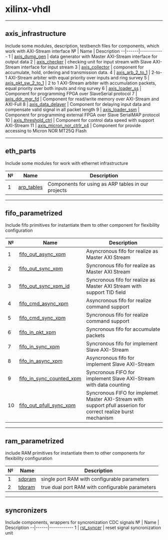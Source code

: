 # xilinx-vhdl

-------------

## axis_infrastructure

Include some modules, description, testbench files for components, which work with AXI-Stream interface
№ | Name | Description 
--|------|------------
1 | [axis_dump_gen](https://github.com/MasterPlayer/xilinx-vhdl/tree/master/axis_infrastructure/axis_dump_gen) | data generator with Master AXI-Stream interface for output data 
2 | [axis_checker](https://github.com/MasterPlayer/xilinx-vhdl/tree/master/axis_infrastructure/axis_checker) | checking unit for input stream with Slave AXI-Stream interface for input stream
3 | [axis_collector](https://github.com/MasterPlayer/xilinx-vhdl/tree/master/axis_infrastructure/axis_collector) | component for accumulate, hold, ordering and transmission data. 
4 | [axis_arb_2_to_1](https://github.com/MasterPlayer/xilinx-vhdl/tree/master/axis_infrastructure/axis_arb_2_to_1) | 2-to-1 AXI-Stream arbiter with equal priority over inputs and ring survey
5 | [axis_pkt_sw_2_to_1](https://github.com/MasterPlayer/xilinx-vhdl/tree/master/axis_infrastructure/axis_pkt_sw_2_to_1) | 2 to 1 AXI-Stream arbiter with accumulation packets, equal priority over both inputs and ring survey 
6 | [axis_loader_ss](https://github.com/MasterPlayer/xilinx-vhdl/tree/master/axis_infrastructure/axis_loader_ss) | Component for programming FPGA over SlaveSerial protocol
7 | [axis_ddr_mgr_fd](https://github.com/MasterPlayer/xilinx-vhdl/tree/master/axis_infrastructure/axis_ddr_mgr_fd) | Component for read/write memory over AXI-Stream and AXI-Full
8 | [axis_data_delayer](https://github.com/MasterPlayer/xilinx-vhdl/tree/master/axis_infrastructure/axis_data_delayer) | Component for delaying input data and compensate valid signal in all packet length
9 | [axis_loader_ssm](https://github.com/MasterPlayer/xilinx-vhdl/tree/master/axis_infrastructure/axis_loader_ssm) | Component for programming external FPGA over Slave SerialMAP protocol
10 | [axis_threshold_ctrl](https://github.com/MasterPlayer/xilinx-vhdl/tree/master/axis_infrastructure/axis_threshold_ctrl) | Component for control data speed with support AXI-Stream 
11 | [axis_micron_nor_ctrlr_x4](https://github.com/MasterPlayer/xilinx-vhdl/tree/master/axis_infrastructure/axis_micron_nor_ctrlr_x4) | Component for provide accessing to Micron NOR MT25Q Flash

-------------

## eth_parts

Include some modules for work with ethernet infrastructure

№ | Name | Description
--|------|------------
1 | [arp_tables](https://github.com/MasterPlayer/xilinx-vhdl/tree/master/eth_parts/arp_tables/) | Components for using as ARP tables in our projects

-------------

## fifo_parametrized 

Include fifo primitives for instantiate them to other component for flexibility configuration

№ | Name | Description 
--|------|------------
1 | [fifo_out_async_xpm](https://github.com/MasterPlayer/xilinx-vhdl/blob/master/fifo_parametrized/fifo_out_async_xpm/fifo_out_async_xpm.vhd) | Asyncronous fifo for realize as Master AXI Stream
2 | [fifo_out_sync_xpm](https://github.com/MasterPlayer/xilinx-vhdl/blob/master/fifo_parametrized/fifo_out_sync_xpm/fifo_out_sync_xpm.vhd) | Syncronous fifo for realize as Master AXI Stream
3 | [fifo_out_sync_xpm_id](https://github.com/MasterPlayer/xilinx-vhdl/blob/master/fifo_parametrized/fifo_out_sync_xpm_id/fifo_out_sync_xpm_id.vhd) | Syncronous fifo for realize as Master AXI Stream with support TID field
4 | [fifo_cmd_async_xpm](https://github.com/MasterPlayer/xilinx-vhdl/blob/master/fifo_parametrized/fifo_cmd_async_xpm/fifo_cmd_async_xpm.vhd) | Asyncronous fifo for realize command support
5 | [fifo_cmd_sync_xpm](https://github.com/MasterPlayer/xilinx-vhdl/blob/master/fifo_parametrized/fifo_cmd_sync_xpm/fifo_cmd_sync_xpm.vhd) | Syncronous fifo for realize command support 
6 | [fifo_in_pkt_xpm](https://github.com/MasterPlayer/xilinx-vhdl/blob/master/fifo_parametrized/fifo_in_pkt_sw/fifo_in_pkt_sw.vhd) | Syncronous fifo for accumulate packets 
7 | [fifo_in_sync_xpm](https://github.com/MasterPlayer/xilinx-vhdl/blob/master/fifo_parametrized/fifo_in_sync_xpm/fifo_in_sync_xpm.vhd) | Syncronous fifo for implement Slave AXI-Stream
8 | [fifo_in_async_xpm](https://github.com/MasterPlayer/xilinx-vhdl/blob/master/fifo_parametrized/fifo_in_async_xpm/fifo_in_async_xpm.vhd) | Asyncronous fifo for implement Slave AXI-Stream
9 | [fifo_in_sync_counted_xpm](https://github.com/MasterPlayer/xilinx-vhdl/blob/master/fifo_parametrized/fifo_in_sync_counted_xpm/fifo_in_sync_counted.vhd) | Syncronous FIFO for implement Slave AXI-Stream with data counting
10 | [fifo_out_pfull_sync_xpm](https://github.com/MasterPlayer/xilinx-vhdl/blob/master/fifo_parametrized/fifo_out_pfull_sync_xpm/fifo_out_pfull_sync_xpm.vhd) | Syncronous FIFO for implemet Master AXI-Stream with support pfull asserion for correct realize burst mechanism


-------------

## ram_parametrized

include RAM primitives for instantiate them to other components for flexibility configuration

№ | Name | Description 
--|------|------------
1 | [sdpram](https://github.com/MasterPlayer/xilinx-vhdl/tree/master/ram_parametrized/sdpram_xpm) | single port RAM with configurable parameters
2 | [tdpram](https://github.com/MasterPlayer/xilinx-vhdl/blob/master/ram_parametrized/tdpram_xpm/tdpram_xpm.vhd) | true dual port RAM with configurable parameters

------------------

## syncronizers

Include components, wrappers for syncronization CDC signals
№ | Name | Description 
--|------|------------
1 | [rst_syncer](https://github.com/MasterPlayer/xilinx-vhdl/blob/master/syncronizers/rst_syncer.vhd)  | reset signal syncronization unit
